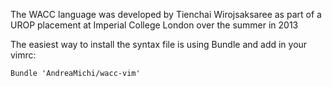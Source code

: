 The WACC language was developed by Tienchai Wirojsaksaree as part of a UROP placement at Imperial College London over the summer in 2013

The easiest way to install the syntax file is using Bundle and add in your vimrc:

    Bundle 'AndreaMichi/wacc-vim'
